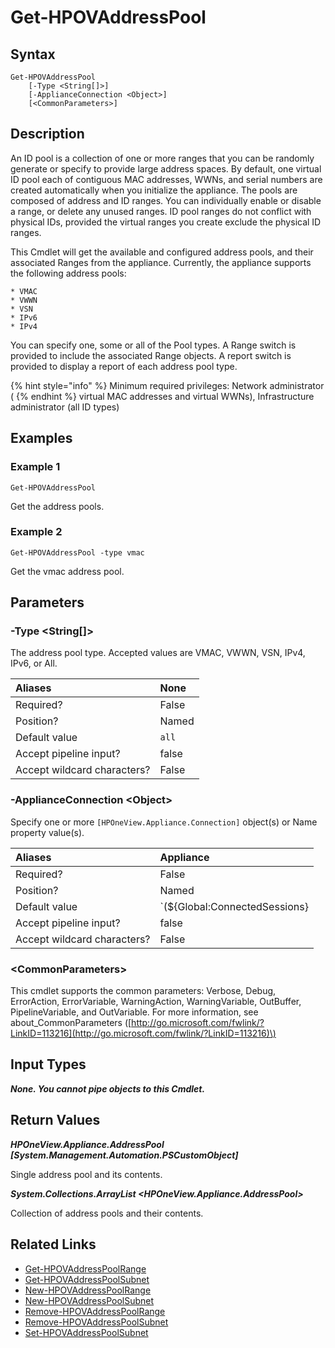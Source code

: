 ﻿---
description: Retrieve address pool information.
---

# Get-HPOVAddressPool

## Syntax

```text
Get-HPOVAddressPool
    [-Type <String[]>]
    [-ApplianceConnection <Object>]
    [<CommonParameters>]
```

## Description

An ID pool is a collection of one or more ranges that you can be randomly generate or specify to provide large address spaces. By default, one virtual ID pool each of contiguous MAC addresses, WWNs, and serial numbers are created automatically when you initialize the appliance. The pools are composed of address and ID ranges. You can individually enable or disable a range, or delete any unused ranges. ID pool ranges do not conflict with physical IDs, provided the virtual ranges you create exclude the physical ID ranges.

This Cmdlet will get the available and configured address pools, and their associated Ranges from the appliance. Currently, the appliance supports the following address pools:

    * VMAC
    * VWWN
    * VSN
    * IPv6
    * IPv4

You can specify one, some or all of the Pool types. A Range switch is provided to include the associated Range objects. A report switch is provided to display a report of each address pool type.

{% hint style="info" %}
Minimum required privileges: Network administrator (
{% endhint %}
virtual MAC addresses and virtual WWNs), Infrastructure administrator (all ID types)
## Examples

###  Example 1 

```text
Get-HPOVAddressPool
```

Get the address pools.

###  Example 2 

```text
Get-HPOVAddressPool -type vmac
```

Get the vmac address pool.

## Parameters

### -Type &lt;String[]&gt;

The address pool type.  Accepted values are VMAC, VWWN, VSN, IPv4, IPv6, or All.

| Aliases | None |
| :--- | :--- |
| Required? | False |
| Position? | Named |
| Default value | `all` |
| Accept pipeline input? | false |
| Accept wildcard characters? | False |

### -ApplianceConnection &lt;Object&gt;

Specify one or more `[HPOneView.Appliance.Connection]` object(s) or Name property value(s).

| Aliases | Appliance |
| :--- | :--- |
| Required? | False |
| Position? | Named |
| Default value | `(${Global:ConnectedSessions} | ? Default)` |
| Accept pipeline input? | false |
| Accept wildcard characters? | False |

### &lt;CommonParameters&gt;

This cmdlet supports the common parameters: Verbose, Debug, ErrorAction, ErrorVariable, WarningAction, WarningVariable, OutBuffer, PipelineVariable, and OutVariable. For more information, see about\_CommonParameters \([http://go.microsoft.com/fwlink/?LinkID=113216](http://go.microsoft.com/fwlink/?LinkID=113216)\)

## Input Types

_**None.  You cannot pipe objects to this Cmdlet.**_

## Return Values

_**HPOneView.Appliance.AddressPool [System.Management.Automation.PSCustomObject]**_

Single address pool and its contents.

_**System.Collections.ArrayList <HPOneView.Appliance.AddressPool>**_

Collection of address pools and their contents.

## Related Links

* [Get-HPOVAddressPoolRange](get-hpovaddresspoolrange.md)
* [Get-HPOVAddressPoolSubnet](get-hpovaddresspoolsubnet.md)
* [New-HPOVAddressPoolRange](new-hpovaddresspoolrange.md)
* [New-HPOVAddressPoolSubnet](new-hpovaddresspoolsubnet.md)
* [Remove-HPOVAddressPoolRange](remove-hpovaddresspoolrange.md)
* [Remove-HPOVAddressPoolSubnet](remove-hpovaddresspoolsubnet.md)
* [Set-HPOVAddressPoolSubnet](set-hpovaddresspoolsubnet.md)
